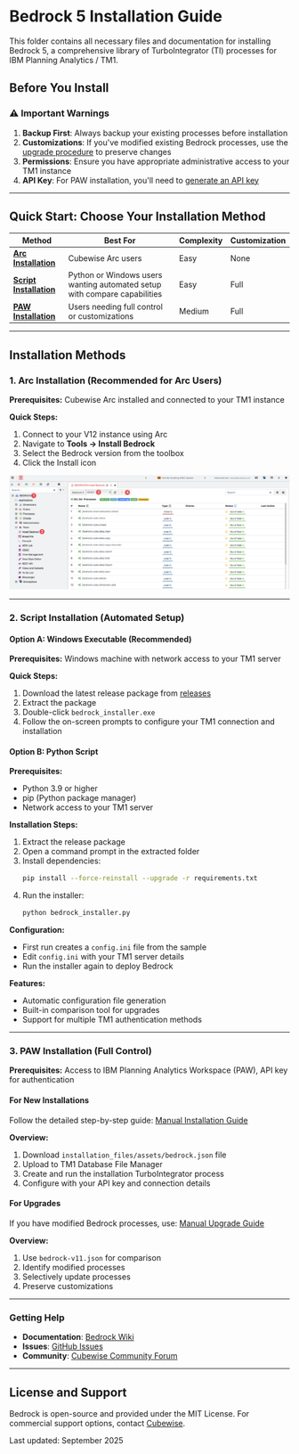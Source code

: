 # Bedrock 5 Installation Guide

This folder contains all necessary files and documentation for installing Bedrock 5, a comprehensive library of TurboIntegrator (TI) processes for IBM Planning Analytics / TM1.

## Before You Install

### ⚠️ Important Warnings

1. **Backup First**: Always backup your existing processes before installation
2. **Customizations**: If you've modified existing Bedrock processes, use the [upgrade procedure](manual_upgrade.md) to preserve changes
3. **Permissions**: Ensure you have appropriate administrative access to your TM1 instance
4. **API Key**: For PAW installation, you'll need to [generate an API key](https://github.com/cubewise-code/bedrock-5/wiki/Generate-an-API-Key-Guide)

---

## Quick Start: Choose Your Installation Method

| Method | Best For | Complexity | Customization |
|--------|----------|------------|---------------|
| **[Arc Installation](#1-arc-installation-recommended-for-arc-users)** | Cubewise Arc users | Easy | None |
| **[Script Installation](#2-script-installation-automated-setup)** | Python or Windows users wanting automated setup with compare capabilities| Easy | Full |
| **[PAW Installation](#3-paw-installation-full-control)** | Users needing full control or customizations | Medium | Full |

---

## Installation Methods

### 1. Arc Installation (Recommended for Arc Users)
**Prerequisites:** Cubewise Arc installed and connected to your TM1 instance

**Quick Steps:**
1. Connect to your V12 instance using Arc
2. Navigate to **Tools → Install Bedrock**
3. Select the Bedrock version from the toolbox
4. Click the Install icon

![Arc Installation Interface](img/arc_installation_interface.png)

---

### 2. Script Installation (Automated Setup)

#### Option A: Windows Executable (Recommended)
**Prerequisites:** Windows machine with network access to your TM1 server

**Quick Steps:**
1. Download the latest release package from [releases](https://github.com/cubewise-code/bedrock-5/releases)
2. Extract the package
3. Double-click `bedrock_installer.exe`
4. Follow the on-screen prompts to configure your TM1 connection and installation

#### Option B: Python Script
**Prerequisites:**
- Python 3.9 or higher
- pip (Python package manager)
- Network access to your TM1 server

**Installation Steps:**
1. Extract the release package
2. Open a command prompt in the extracted folder
3. Install dependencies:
   ```bash
   pip install --force-reinstall --upgrade -r requirements.txt
   ```
4. Run the installer:
   ```bash
   python bedrock_installer.py
   ```

**Configuration:**
- First run creates a `config.ini` file from the sample
- Edit `config.ini` with your TM1 server details
- Run the installer again to deploy Bedrock

**Features:**
- Automatic configuration file generation
- Built-in comparison tool for upgrades
- Support for multiple TM1 authentication methods 

---

### 3. PAW Installation (Full Control)
**Prerequisites:** Access to IBM Planning Analytics Workspace (PAW), API key for authentication

#### For New Installations
Follow the detailed step-by-step guide: [Manual Installation Guide](manual_installation.md)

**Overview:**
1. Download `installation_files/assets/bedrock.json` file
2. Upload to TM1 Database File Manager
3. Create and run the installation TurboIntegrator process
4. Configure with your API key and connection details

#### For Upgrades
If you have modified Bedrock processes, use: [Manual Upgrade Guide](manual_upgrade.md)

**Overview:**
1. Use `bedrock-v11.json` for comparison
2. Identify modified processes
3. Selectively update processes
4. Preserve customizations

---


### Getting Help
- **Documentation**: [Bedrock Wiki](https://github.com/cubewise-code/bedrock-5/wiki)
- **Issues**: [GitHub Issues](https://github.com/cubewise-code/bedrock-5/issues)
- **Community**: [Cubewise Community Forum](https://community.cubewise.com)

---

## License and Support

Bedrock is open-source and provided under the MIT License. For commercial support options, contact [Cubewise](https://www.cubewise.com).

Last updated: September 2025